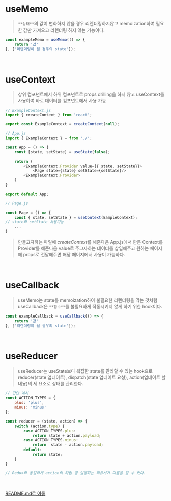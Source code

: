# **useMemo**

> `**상태**`의 값이 변화하지 않을 경우 리렌더링하지않고 memoization하여 필요한 값만 가져오고 리렌더링 하지 않는 기능이다.
```js
const exampleMemo = useMemo(() => {
    return '값'
}, ['리렌더링이 될 경우의 state']);
```
<br>

# **useContext**

> 상위 컴포넌트에서 하위 컴포넌트로 props drilling을 하지 않고 useContext를 사용하여 바로 데이터를 컴포넌트에서 사용 가능
```js
// ExampleContext.js
import { createContext } from 'react';

export const ExampleContext = createContext(null);
```
```js
// App.js
import { ExampleContext } = from './';

const App = () => {
    const [state, setState] = useState(false);

    return (
        <ExampleContext.Provider value={{ state, setState}}>
            <Page state={state} setState={setState}/>
        <ExampleContext.Provider>
    )
}

export default App;
```
```js
// Page.js

const Page = () => {
    const { state, setState } = useContext(EampleContext);
// state와 setState 사용가능
    ...
}

```
> 만들고자하는 파일에 *createContext*를 해준다음 App.js에서 만든 Context를 Provider를 해준다음 value로 주고자하는 데이터를 삽입해주고 원하는 페이지에 props로 전달해주면 해당 페이지에서 사용이 가능하다.

<br>

# **useCallback**

> useMemo는 state를 memoization하여 불필요한 리렌더링을 막는 것처럼 useCallback은 `**함수**`를 불필요하게 작동시키지 않게 하기 위한 hook이다.
```js
const exampleCallback = useCallback(() => {
    return '값'
}, ['리렌더링이 될 경우의 state']);
```

<br>

# **useReducer**

> useReducer는 useState보다 복잡한 state를 관리할 수 있는 hook으로 reducer(state 업데이트), dispatch(state 업데이트 요청), action(업데이트 할 내용)의 세 요소로 상태를 관리한다.
```js
// 간단 예시
const ACTION_TYPES = {
    plus: 'plus',
    minus: 'minus'
};

const reducer = (state, action) => {
    switch (action.type) {
        case ACTION_TYPES.plus: 
            return state + action.payload;
        case ACTION_TYPES.minus:
            return  state - action.payload;
        default:
            return state;
    }
}

// Redux와 동일하게 action의 타입 별 실행되는 리듀서가 다름을 알 수 있다.
```

<br>

[README.md로 이동](../../README.md)
